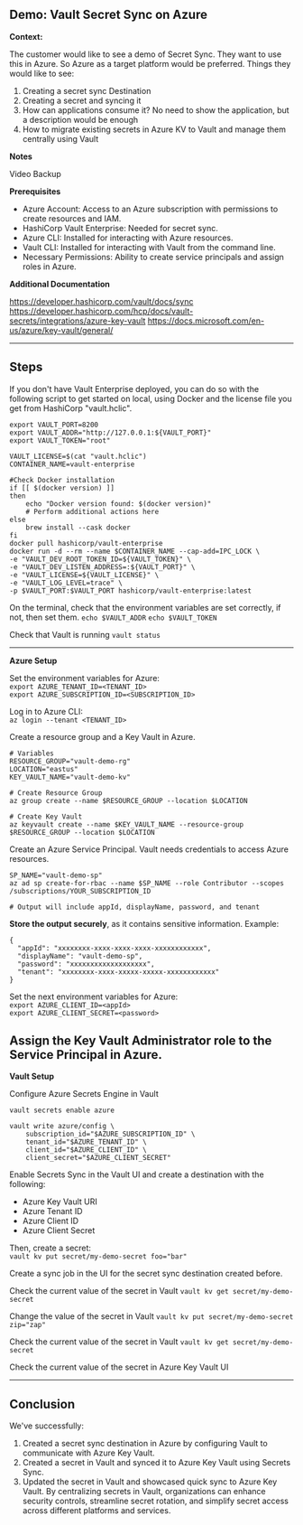 ## Demo: Vault Secret Sync on Azure

**Context:**

The customer would like to see a demo of Secret Sync. They want to use this in Azure. So Azure as a target platform would be preferred. Things they would like to see:

1. Creating a secret sync Destination
2. Creating a secret and syncing it
3. How can applications consume it? No need to show the application, but a description would be enough
4. How to migrate existing secrets in Azure KV to Vault and manage them centrally using Vault

**Notes**

Video Backup

**Prerequisites**
- Azure Account: Access to an Azure subscription with permissions to create resources and IAM.
- HashiCorp Vault Enterprise: Needed for secret sync.
- Azure CLI: Installed for interacting with Azure resources.
- Vault CLI: Installed for interacting with Vault from the command line.
- Necessary Permissions: Ability to create service principals and assign roles in Azure.

**Additional Documentation**

https://developer.hashicorp.com/vault/docs/sync
https://developer.hashicorp.com/hcp/docs/vault-secrets/integrations/azure-key-vault
https://docs.microsoft.com/en-us/azure/key-vault/general/

---
## Steps

If you don't have Vault Enterprise deployed, you can do so with the following script to get started on local, using Docker and the license file you get from HashiCorp "vault.hclic".
```
export VAULT_PORT=8200
export VAULT_ADDR="http://127.0.0.1:${VAULT_PORT}"
export VAULT_TOKEN="root"

VAULT_LICENSE=$(cat "vault.hclic")
CONTAINER_NAME=vault-enterprise

#Check Docker installation
if [[ $(docker version) ]]
then
    echo "Docker version found: $(docker version)"
    # Perform additional actions here
else
    brew install --cask docker
fi
docker pull hashicorp/vault-enterprise
docker run -d --rm --name $CONTAINER_NAME --cap-add=IPC_LOCK \
-e "VAULT_DEV_ROOT_TOKEN_ID=${VAULT_TOKEN}" \
-e "VAULT_DEV_LISTEN_ADDRESS=:${VAULT_PORT}" \
-e "VAULT_LICENSE=${VAULT_LICENSE}" \
-e "VAULT_LOG_LEVEL=trace" \
-p $VAULT_PORT:$VAULT_PORT hashicorp/vault-enterprise:latest
```
On the terminal, check that the environment variables are set correctly, if not, then set them.
`echo $VAULT_ADDR`
`echo $VAULT_TOKEN`

Check that Vault is running
`vault status`

---
**Azure Setup**

Set the environment variables for Azure:  
`export AZURE_TENANT_ID=<TENANT_ID>`  
`export AZURE_SUBSCRIPTION_ID=<SUBSCRIPTION_ID>`  

Log in to Azure CLI:  
`az login --tenant <TENANT_ID>`  

Create a resource group and a Key Vault in Azure.
```
# Variables
RESOURCE_GROUP="vault-demo-rg"
LOCATION="eastus"
KEY_VAULT_NAME="vault-demo-kv"

# Create Resource Group
az group create --name $RESOURCE_GROUP --location $LOCATION

# Create Key Vault
az keyvault create --name $KEY_VAULT_NAME --resource-group $RESOURCE_GROUP --location $LOCATION
```

Create an Azure Service Principal. Vault needs credentials to access Azure resources.
```
SP_NAME="vault-demo-sp"
az ad sp create-for-rbac --name $SP_NAME --role Contributor --scopes /subscriptions/YOUR_SUBSCRIPTION_ID

# Output will include appId, displayName, password, and tenant
```
**Store the output securely**, as it contains sensitive information. Example:  
```
{
  "appId": "xxxxxxxx-xxxx-xxxx-xxxx-xxxxxxxxxxxx",
  "displayName": "vault-demo-sp",
  "password": "xxxxxxxxxxxxxxxxxxx",
  "tenant": "xxxxxxxx-xxxx-xxxxx-xxxxx-xxxxxxxxxxxx"
}
```

Set the next environment variables for Azure:  
`export AZURE_CLIENT_ID=<appId>`  
`export AZURE_CLIENT_SECRET=<password>`  

Assign the Key Vault Administrator role to the Service Principal in Azure.
---    
**Vault Setup**

Configure Azure Secrets Engine in Vault
```
vault secrets enable azure

vault write azure/config \
    subscription_id="$AZURE_SUBSCRIPTION_ID" \
    tenant_id="$AZURE_TENANT_ID" \
    client_id="$AZURE_CLIENT_ID" \
    client_secret="$AZURE_CLIENT_SECRET"
```
Enable Secrets Sync in the Vault UI and create a destination with the following:
- Azure Key Vault URI
- Azure Tenant ID
- Azure Client ID
- Azure Client Secret

Then, create a secret:  
`vault kv put secret/my-demo-secret foo="bar"`  

Create a sync job in the UI for the secret sync destination created before.

Check the current value of the secret in Vault
`vault kv get secret/my-demo-secret`

Change the value of the secret in Vault
`vault kv put secret/my-demo-secret zip="zap"`

Check the current value of the secret in Vault
`vault kv get secret/my-demo-secret`

Check the current value of the secret in Azure Key Vault UI


---
## Conclusion
We've successfully:
1. Created a secret sync destination in Azure by configuring Vault to communicate with Azure Key Vault.
2. Created a secret in Vault and synced it to Azure Key Vault using Secrets Sync.
3. Updated the secret in Vault and showcased quick sync to Azure Key Vault.
By centralizing secrets in Vault, organizations can enhance security controls, streamline secret rotation, and simplify secret access across different platforms and services.
